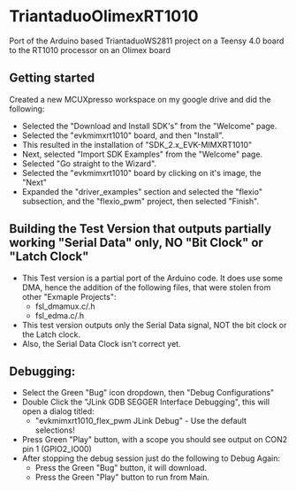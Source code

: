# TriantaduoOlimexRT1010
Port of the Arduino based TriantaduoWS2811 project on a Teensy 4.0 board to the RT1010 processor on an Olimex board

## Getting started
Created a new MCUXpresso workspace on my google drive and did the following:
* Selected the "Download and Install SDK's" from the "Welcome" page.
* Selected the "evkmimxrt1010" board, and then "Install".
* This resulted in the installation of "SDK_2.x_EVK-MIMXRT1010"
* Next, selected "Import SDK Examples" from the "Welcome" page.
* Selected "Go straight to the Wizard".
* Selected the "evkmimxrt1010" board by clicking on it's image, the "Next"
* Expanded the "driver_examples" section and selected the "flexio" subsection, and the  "flexio_pwm" project, then selected "Finish".

## Building the Test Version that outputs partially working "Serial Data" only, NO "Bit Clock" or "Latch Clock"
* This Test version is a partial port of the Arduino code. It does use some DMA, hence the addition of the following files, that were stolen from other "Exmaple Projects":
    * fsl_dmamux.c/.h
    * fsl_edma.c/.h
* This test version outputs only the Serial Data signal, NOT the bit clock or the Latch clock.
* Also, the Serial Data Clock isn't correct yet.

## Debugging:
* Select the Green "Bug" icon dropdown, then "Debug Configurations"
* Double Click the "JLink GDB SEGGER Interface Debugging", this will open a dialog titled:
    * "evkmimxrt1010_flex_pwm JLink Debug" - Use the default selections!
* Press Green "Play" button, with a scope you should see output on CON2 pin 1 (GPIO2_IO00)
* After stopping the debug session just do the following to Debug Again:
    * Press the Green "Bug" button, it will download.
    * Press the Green "Play" button to run from Main.